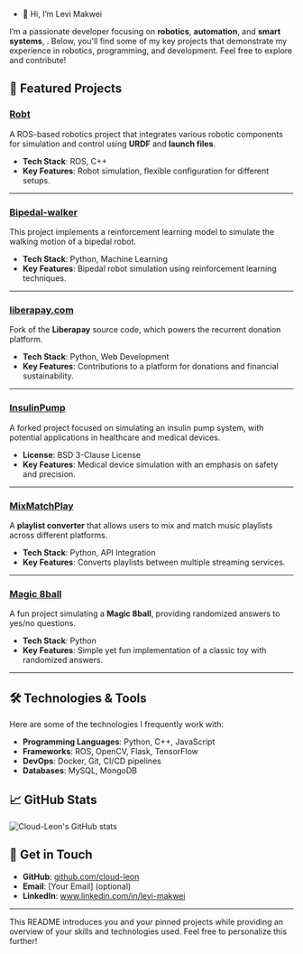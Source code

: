 - 👋 Hi, I’m Levi Makwei

I’m a passionate developer focusing on **robotics**, **automation**, and **smart systems**, . Below, you'll find some of my key projects that demonstrate my experience in robotics, programming, and development. Feel free to explore and contribute!

## 🚀 Featured Projects

### [Robt](https://github.com/cloud-leon/Robt)
A ROS-based robotics project that integrates various robotic components for simulation and control using **URDF** and **launch files**.

- **Tech Stack**: ROS, C++
- **Key Features**: Robot simulation, flexible configuration for different setups.

---

### [Bipedal-walker](https://github.com/cloud-leon/Bipedal-walker)
This project implements a reinforcement learning model to simulate the walking motion of a bipedal robot.

- **Tech Stack**: Python, Machine Learning
- **Key Features**: Bipedal robot simulation using reinforcement learning techniques.

---

### [liberapay.com](https://github.com/cloud-leon/liberapay.com)
Fork of the **Liberapay** source code, which powers the recurrent donation platform.

- **Tech Stack**: Python, Web Development
- **Key Features**: Contributions to a platform for donations and financial sustainability.

---

### [InsulinPump](https://github.com/cloud-leon/InsulinPump)
A forked project focused on simulating an insulin pump system, with potential applications in healthcare and medical devices.

- **License**: BSD 3-Clause License
- **Key Features**: Medical device simulation with an emphasis on safety and precision.

---

### [MixMatchPlay](https://github.com/cloud-leon/MixMatchPlay)
A **playlist converter** that allows users to mix and match music playlists across different platforms.

- **Tech Stack**: Python, API Integration
- **Key Features**: Converts playlists between multiple streaming services.

---

### [Magic 8ball](https://github.com/cloud-leon/Magic_8ball)
A fun project simulating a **Magic 8ball**, providing randomized answers to yes/no questions.

- **Tech Stack**: Python
- **Key Features**: Simple yet fun implementation of a classic toy with randomized answers.

---

## 🛠️ Technologies & Tools

Here are some of the technologies I frequently work with:

- **Programming Languages**: Python, C++, JavaScript
- **Frameworks**: ROS, OpenCV, Flask, TensorFlow
- **DevOps**: Docker, Git, CI/CD pipelines
- **Databases**: MySQL, MongoDB

## 📈 GitHub Stats

![Cloud-Leon's GitHub stats](https://github-readme-stats.vercel.app/api?username=cloud-leon&show_icons=true&theme=tokyonight)

## 💬 Get in Touch

- **GitHub**: [github.com/cloud-leon](https://github.com/cloud-leon)
- **Email**: [Your Email] (optional)
- **LinkedIn**: www.linkedin.com/in/levi-makwei

---

This README introduces you and your pinned projects while providing an overview of your skills and technologies used. Feel free to personalize this further!
